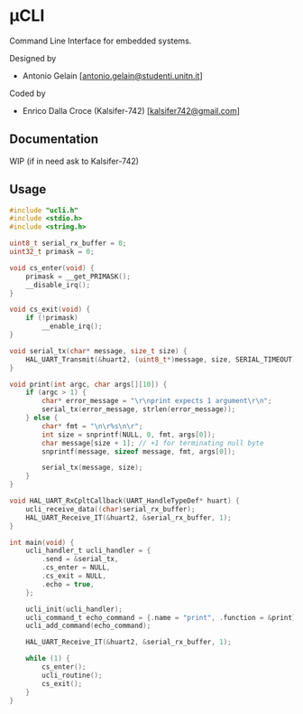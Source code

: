 # μCLI

Command Line Interface for embedded systems.

Designed by

- Antonio Gelain [antonio.gelain@studenti.unitn.it]

Coded by

- Enrico Dalla Croce (Kalsifer-742) [kalsifer742@gmail.com]

## Documentation

WIP (if in need ask to Kalsifer-742)

## Usage

```C
#include "ucli.h"
#include <stdio.h>
#include <string.h>

uint8_t serial_rx_buffer = 0;
uint32_t primask = 0;

void cs_enter(void) {
    primask = __get_PRIMASK();
    __disable_irq();
}

void cs_exit(void) {
    if (!primask)
        __enable_irq();
}

void serial_tx(char* message, size_t size) {
    HAL_UART_Transmit(&huart2, (uint8_t*)message, size, SERIAL_TIMEOUT);
}

void print(int argc, char args[][10]) {
    if (argc > 1) {
        char* error_message = "\r\nprint expects 1 argument\r\n";
        serial_tx(error_message, strlen(error_message));
    } else {
        char* fmt = "\n\r%s\n\r";
        int size = snprintf(NULL, 0, fmt, args[0]);
        char message[size + 1]; // +1 for terminating null byte
        snprintf(message, sizeof message, fmt, args[0]);

        serial_tx(message, size);
    }
}

void HAL_UART_RxCpltCallback(UART_HandleTypeDef* huart) {
    ucli_receive_data((char)serial_rx_buffer);
    HAL_UART_Receive_IT(&huart2, &serial_rx_buffer, 1);
}

int main(void) {
    ucli_handler_t ucli_handler = {
        .send = &serial_tx,
        .cs_enter = NULL,
        .cs_exit = NULL,
        .echo = true,
    };

    ucli_init(ucli_handler);
    ucli_command_t echo_command = {.name = "print", .function = &print};
    ucli_add_command(echo_command);

    HAL_UART_Receive_IT(&huart2, &serial_rx_buffer, 1);

    while (1) {
        cs_enter();
        ucli_routine();
        cs_exit();
    }
}
```
